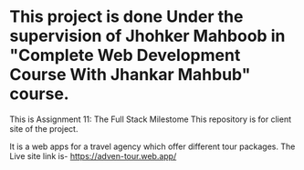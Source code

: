 # This project is done Under the supervision of Jhohker Mahboob in "Complete Web Development Course With Jhankar Mahbub" course.
This is Assignment 11: The Full Stack Milestome
This repository is for client site of the project.

It is a web apps for a travel agency which offer different tour packages.
The Live site link is- https://adven-tour.web.app/
